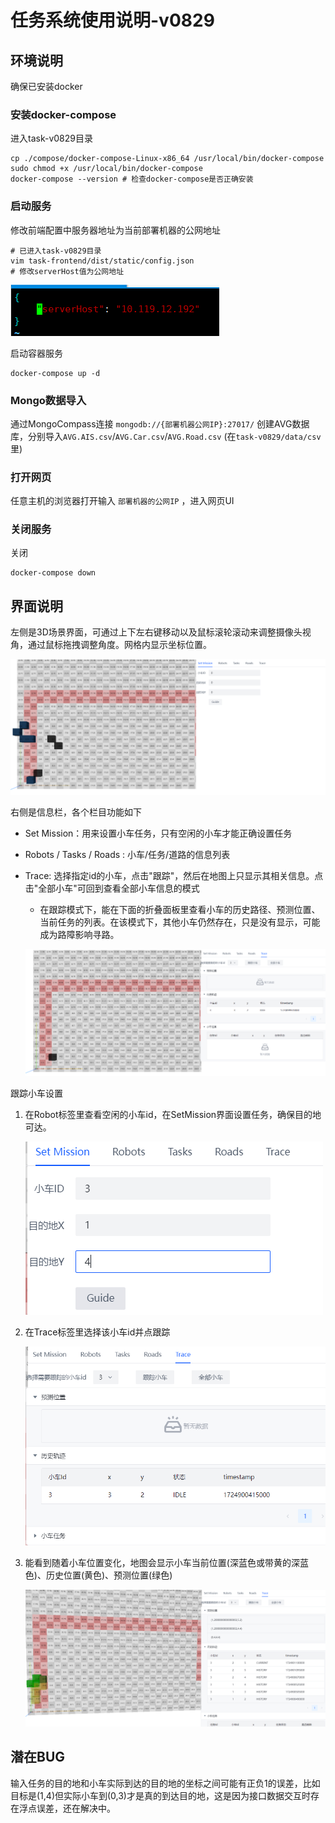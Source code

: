 # 任务系统使用说明-v0829



## 环境说明

确保已安装docker

### 安装docker-compose

进入task-v0829目录

```
cp ./compose/docker-compose-Linux-x86_64 /usr/local/bin/docker-compose
sudo chmod +x /usr/local/bin/docker-compose
docker-compose --version # 检查docker-compose是否正确安装
```

### 启动服务

修改前端配置中服务器地址为当前部署机器的公网地址

```
# 已进入task-v0829目录
vim task-frontend/dist/static/config.json
# 修改serverHost值为公网地址
```

![image-20240829162735788](.\任务系统使用说明.assets\image-20240829162735788.png)

启动容器服务

```
docker-compose up -d
```

### Mongo数据导入

通过MongoCompass连接 `mongodb://{部署机器公网IP}:27017/` 创建AVG数据库，分别导入`AVG.AIS.csv`/`AVG.Car.csv`/`AVG.Road.csv` (在`task-v0829/data/csv`里)

### 打开网页

任意主机的浏览器打开输入 `部署机器的公网IP` ，进入网页UI

### 关闭服务

关闭

```
docker-compose down
```



## 界面说明

左侧是3D场景界面，可通过上下左右键移动以及鼠标滚轮滚动来调整摄像头视角，通过鼠标拖拽调整角度。网格内显示坐标位置。

![image-20240829105207379](.\任务系统使用说明.assets\image-20240829105207379.png)

右侧是信息栏，各个栏目功能如下

- Set Mission：用来设置小车任务，只有空闲的小车才能正确设置任务

- Robots / Tasks / Roads : 小车/任务/道路的信息列表

- Trace: 选择指定id的小车，点击"跟踪"，然后在地图上只显示其相关信息。点击"全部小车"可回到查看全部小车信息的模式

  - 在跟踪模式下，能在下面的折叠面板里查看小车的历史路径、预测位置、当前任务的列表。在该模式下，其他小车仍然存在，只是没有显示，可能成为路障影响寻路。
  
  ![image-20240829105301216](.\任务系统使用说明.assets\image-20240829105301216.png)



跟踪小车设置

1. 在Robot标签里查看空闲的小车id，在SetMission界面设置任务，确保目的地可达。

   ![image-20240829105943485](.\任务系统使用说明.assets\image-20240829105943485.png)

2. 在Trace标签里选择该小车id并点跟踪

   ![image-20240829110024531](.\任务系统使用说明.assets\image-20240829110024531.png)

3. 能看到随着小车位置变化，地图会显示小车当前位置(深蓝色或带黄的深蓝色)、历史位置(黄色)、预测位置(绿色)

   ![image-20240829111159991](.\任务系统使用说明.assets\image-20240829111159991.png)





## 潜在BUG

输入任务的目的地和小车实际到达的目的地的坐标之间可能有正负1的误差，比如目标是(1,4)但实际小车到(0,3)才是真的到达目的地，这是因为接口数据交互时存在浮点误差，还在解决中。